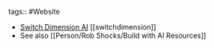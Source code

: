 tags:: #Website

- [Switch Dimension AI](https://www.switchdimension.com/) [[switchdimension]]
- See also [[Person/Rob Shocks/Build with AI Resources]]